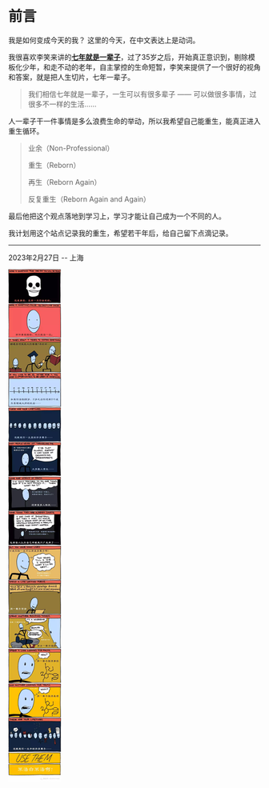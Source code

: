 # 前言

我是如何变成今天的我？
这里的今天，在中文表达上是动词。

我很喜欢李笑来讲的[**七年就是一辈子**](https://b.xinshengdaxue.com/Preface.html)，过了35岁之后，开始真正意识到，剔除模板化少年，和走不动的老年，自主掌控的生命短暂，李笑来提供了一个很好的视角和答案，就是把人生切片，七年一辈子。

>我们相信七年就是一辈子，一生可以有很多辈子 —— 可以做很多事情，过很多不一样的生活……


人一辈子干一件事情是多么浪费生命的举动，所以我希望自己能重生，能真正进入重生循环。
> 业余（Non-Professional）
> 
> 重生（Reborn）
> 
>再生（Reborn Again）
> 
> 反复重生（Reborn Again and Again）
> 
最后他把这个观点落地到学习上，学习才能让自己成为一个不同的人。

我计划用这个站点记录我的重生，希望若干年后，给自己留下点滴记录。

---
 2023年2月27日  -- 上海
 
![life.jpg](../../public/pic/life.jpg)
